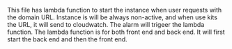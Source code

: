 This file has lambda function to start the instance when user requests with the domain URL. Instance is will be always non-active, and when use kits the URL, 
it will send to cloudwatch. The alarm will trigeer the lambda function. The lambda function is for both front end and back end. It will first start the back end and then the front end. 
